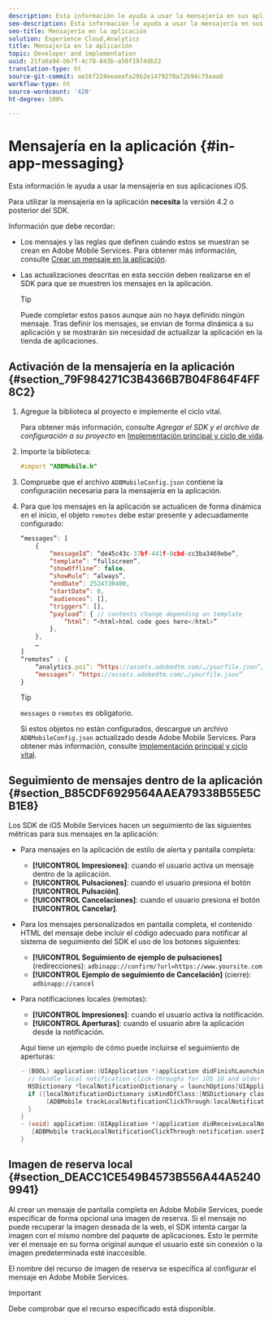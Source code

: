 ```yaml
---
description: Esta información le ayuda a usar la mensajería en sus aplicaciones iOS.
seo-description: Esta información le ayuda a usar la mensajería en sus aplicaciones iOS.
seo-title: Mensajería en la aplicación
solution: Experience Cloud,Analytics
title: Mensajería en la aplicación
topic: Developer and implementation
uuid: 21fa6a94-bb7f-4c78-843b-a50f1974db22
translation-type: ht
source-git-commit: ae16f224eeaeefa29b2e1479270a72694c79aaa0
workflow-type: ht
source-wordcount: '420'
ht-degree: 100%

---
```



# Mensajería en la aplicación {#in-app-messaging}

Esta información le ayuda a usar la mensajería en sus aplicaciones iOS.

Para utilizar la mensajería en la aplicación **necesita** la versión 4.2 o posterior del SDK.

Información que debe recordar:

* Los mensajes y las reglas que definen cuándo estos se muestran se crean en Adobe Mobile Services. Para obtener más información, consulte [Crear un mensaje en la aplicación](/help/using/in-app-messaging/t-in-app-message/t-in-app-message.md).
* Las actualizaciones descritas en esta sección deben realizarse en el SDK para que se muestren los mensajes en la aplicación.

   >[!TIP]
   >
   >Puede completar estos pasos aunque aún no haya definido ningún mensaje. Tras definir los mensajes, se envian de forma dinámica a su aplicación y se mostrarán sin necesidad de actualizar la aplicación en la tienda de aplicaciones.

## Activación de la mensajería en la aplicación {#section_79F984271C3B4366B7B04F864F4FF8C2}

1. Agregue la biblioteca al proyecto e implemente el ciclo vital.

   Para obtener más información, consulte *Agregar el SDK y el archivo de configuración a su proyecto* en [Implementación principal y ciclo de vida](/help/ios/getting-started/requirements.md).

1. Importe la biblioteca:

   ```objective-c
   #import "ADBMobile.h"
   ```

1. Compruebe que el archivo `ADBMobileConfig.json` contiene la configuración necesaria para la mensajería en la aplicación.
1. Para que los mensajes en la aplicación se actualicen de forma dinámica en el inicio, el objeto `remotes` debe estar presente y adecuadamente configurado:

   ```js
   “messages”: [ 
       { 
           “messageId”: “de45c43c-37bf-441f-8cbd-cc3ba3469ebe”, 
           “template”: “fullscreen”, 
           “showOffline”: false, 
           “showRule”: “always”, 
           “endDate”: 2524730400, 
           “startDate”: 0, 
           “audiences”: [], 
           “triggers”: [], 
           “payload”: { // contents change depending on template 
               “html”: “<html>html code goes here</html>” 
           }, 
       }, 
       … 
   ] 
   “remotes” : { 
       “analytics.poi”: “https://assets.adobedtm.com/…/yourfile.json”, 
       “messages”: “https://assets.adobedtm.com/…/yourfile.json” 
   }
   ```

   >[!TIP]
   >
   >`messages` o `remotes` es obligatorio.

   Si estos objetos no están configurados, descargue un archivo `ADBMobileConfig.json` actualizado desde Adobe Mobile Services. Para obtener más información, consulte [Implementación principal y ciclo vital](/help/ios/getting-started/requirements.md).

## Seguimiento de mensajes dentro de la aplicación {#section_B85CDF6929564AAEA79338B55E5CB1E8}

Los SDK de iOS Mobile Services hacen un seguimiento de las siguientes métricas para sus mensajes en la aplicación:

* Para mensajes en la aplicación de estilo de alerta y pantalla completa:

   * **[!UICONTROL Impresiones]**: cuando el usuario activa un mensaje dentro de la aplicación.
   * **[!UICONTROL Pulsaciones]**: cuando el usuario presiona el botón **[!UICONTROL Pulsación]**.
   * **[!UICONTROL Cancelaciones]**: cuando el usuario presiona el botón **[!UICONTROL Cancelar]**.

* Para los mensajes personalizados en pantalla completa, el contenido HTML del mensaje debe incluir el código adecuado para notificar al sistema de seguimiento del SDK el uso de los botones siguientes:

   * **[!UICONTROL Seguimiento de ejemplo de pulsaciones]** (redirecciones):  `adbinapp://confirm/?url=https://www.yoursite.com`
   * **[!UICONTROL Ejemplo de seguimiento de Cancelación]** (cierre): `adbinapp://cancel`

* Para notificaciones locales (remotas):

   * **[!UICONTROL Impresiones]**: cuando el usuario activa la notificación.
   * **[!UICONTROL Aperturas]**: cuando el usuario abre la aplicación desde la notificación.

   Aquí tiene un ejemplo de cómo puede incluirse el seguimiento de aperturas:

   ```objective-c
   - (BOOL) application:(UIApplication *)application didFinishLaunchingWithOptions:(NSDictionary *)launchOptions { 
     // handle local notification click-throughs for iOS 10 and older 
     NSDictionary *localNotificationDictionary = launchOptions[UIApplicationLaunchOptionsLocalNotificationKey]; 
     if ([localNotificationDictionary isKindOfClass:[NSDictionary class]]) { 
          [ADBMobile trackLocalNotificationClickThrough:localNotificationDictionary]; 
     } 
   } 
   - (void) application:(UIApplication *)application didReceiveLocalNotification:(UILocalNotification *)notification { 
      [ADBMobile trackLocalNotificationClickThrough:notification.userInfo]; 
   }
   ```

## Imagen de reserva local {#section_DEACC1CE549B4573B556A44A52409941}

Al crear un mensaje de pantalla completa en Adobe Mobile Services, puede especificar de forma opcional una imagen de reserva. Si el mensaje no puede recuperar la imagen deseada de la web, el SDK intenta cargar la imagen con el mismo nombre del paquete de aplicaciones. Esto le permite ver el mensaje en su forma original aunque el usuario esté sin conexión o la imagen predeterminada esté inaccesible.

El nombre del recurso de imagen de reserva se especifica al configurar el mensaje en Adobe Mobile Services.

>[!IMPORTANT]
>
>Debe comprobar que el recurso especificado está disponible.

